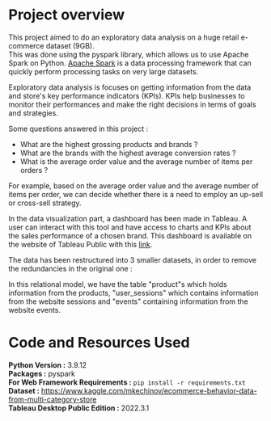 # Project overview

This project aimed to do an exploratory data analysis on a huge retail e-commerce dataset (9GB).                                                                           
This was done using the pyspark library, which allows us to use Apache Spark on Python.
[Apache Spark](https://spark.apache.org/) is a data processing framework that can quickly perform processing tasks on very large datasets.

Exploratory data analysis is focuses on getting information from the data and store's key performance indicators (KPIs).
KPIs help businesses to monitor their performances and make the right decisions in terms of goals and strategies.

Some questions answered in this project :

* What are the highest grossing products and brands ?
* What are the brands with the highest average conversion rates ? 
* What is the average order value and the average number of items per orders ?

For example, based on the average order value and the average number of items per order, we can decide whether there is
a need to employ an up-sell or cross-sell strategy.

In the data visualization part, a dashboard has been made in Tableau. A user can interact with this tool and have access to charts
and KPIs about the sales performance of a chosen brand. This dashboard is available on the website of Tableau Public with this [link](https://public.tableau.com/views/e-commercesalesperformancedashboard/Tableaudebord1?:language=fr-FR&:display_count=n&:origin=viz_share_link).

The data has been restructured into 3 smaller datasets, in order to remove the redundancies in the original one :

In this relational model, we have the table "product"s which holds information from the products,
"user_sessions" which contains information from the website sessions and "events" containing information from the website events.

# Code and Resources Used 
**Python Version :** 3.9.12                                                                 
**Packages :** pyspark                                                          
**For Web Framework Requirements :**  ```pip install -r requirements.txt```                                                 
**Dataset :** https://www.kaggle.com/mkechinov/ecommerce-behavior-data-from-multi-category-store   
**Tableau Desktop Public Edition :** 2022.3.1 
